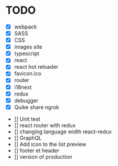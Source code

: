 # TODO

- [X] webpack
- [X] SASS
- [X] CSS
- [X] images site
- [X] typescript
- [X] react
- [X] react hot reloader
- [X] favicon.ico
- [X] router
- [X] i18next
- [X] redux
- [X] debugger
- [X] Quike share ngrok
- [] Unit test
- [] react router with redux
- [] changing language width react-redux
- [] GraphQL
- [] Add icon to the list preview
- [] footer et header
- [] version of production
